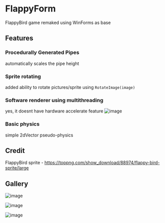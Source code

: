 # FlappyForm
FlappyBird game remaked using WinForms as base

## Features
### Procedurally Generated Pipes
automatically scales the pipe height


### Sprite rotating
added ability to rotate pictures/sprite using `RotateImage(image)`


### Software renderer using multithreading
yes, it doesnt have hardware accelerate feature
![image](https://user-images.githubusercontent.com/62763382/136769738-5a77777e-a69a-4132-a852-4924d1b65373.png)


### Basic physics
simple 2dVector pseudo-physics


## Credit
FlappyBird sprite - https://toppng.com/show_download/88974/flappy-bird-sprite/large


## Gallery
![image](https://user-images.githubusercontent.com/62763382/136769236-7f3020ba-55c8-42ea-909a-5d9b3464127a.png)

![image](https://user-images.githubusercontent.com/62763382/136769302-9c5cfc3a-d6b8-4864-9202-a09013a247a1.png)

![image](https://user-images.githubusercontent.com/62763382/136769341-bdb5173a-dda7-4333-b498-2b733a1a6f2e.png)

